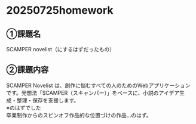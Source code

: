 # 20250725homework

## ①課題名
SCAMPER novelist（にするはずだったもの）

## ②課題内容
SCAMPER Novelist は、創作に悩むすべての人のためのWebアプリケーションです。発想法「SCAMPER（スキャンパー）」をベースに、小説のアイデア生成・整理・保存を支援します。<br/>
※のはずでした<br/>
卒業制作からのスピンオフ作品的な位置づけの作品…のはず。
